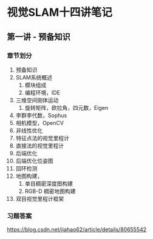 # 视觉SLAM十四讲笔记

## 第一讲 - 预备知识

### 章节划分

1. 预备知识
2. SLAM系统概述
    1. 模块组成
    2. 编程环境，IDE
3. 三维空间刚体运动
    1. 旋转矩阵，欧拉角，四元数，Eigen
4. 李群李代数，Sophus
5. 相机模型，OpenCV
6. 非线性优化
7. 特征点法的视觉里程计
8. 直接法的视觉里程计
9. 后端优化
10. 后端优化位姿图
11. 回环检测
12. 地图构建，
    1. 单目稠密深度图构建
    2. RGB-D 稠密地图构建
13. 双目视觉里程计框架

### 习题答案

https://blog.csdn.net/jiahao62/article/details/80655542

